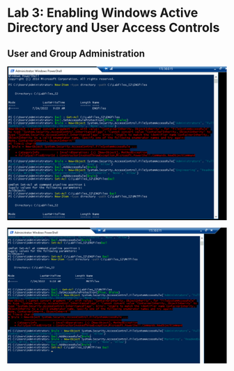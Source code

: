 # Lab 3: Enabling Windows Active Directory and User Access Controls

## User and Group Administration 

<p align = "left">
<img src = "https://github.com/Ttokkime/Lab-3/blob/main/Command%20Prompts%20to%20restrict%20ENGfiles%20and%20MKTfiles.png">
</p>
<p align = "right">
<img src = "https://github.com/Ttokkime/Lab-3/blob/main/Command%20Prompts%20to%20restrict%20ENGfiles%20and%20MKTfiles2.png">
</p>
